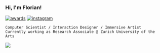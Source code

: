 ### Hi, I'm Florian!

[![awards](https://badgen.net/badge/git/awards/green?icon=github)](http://git-awards.com/users/cansik) [![instagram](https://badgen.net/badge/icon/instagram?icon=https://raw.githubusercontent.com/cansik/cansik/master/icons8-instagram.svg&label)](https://www.instagram.com/bilderbroox/)

```
Computer Scientist / Interaction Designer / Immersive Artist
Currently working as Research Associate @ Zurich University of the Arts
```

<img align="left" src="https://github-readme-stats.vercel.app/api?username=cansik" />
<!--
<img align="left" src="https://github-readme-stats.vercel.app/api/top-langs/?username=cansik&hide=C#" />
-->
